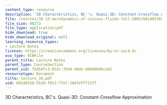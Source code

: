```yaml
---
content_type: resource
description: '3D Characteristics, BC''s. Quasi-3D: Constant-Crossflow Approximation'
file: /courses/16-13-aerodynamics-of-viscous-fluids-fall-2003/681485365518f01377ef1047efff11f7_lecture_34.pdf
file_size: 88273
file_type: application/pdf
hide_download: true
hide_download_original: null
learning_resource_types:
- Lecture Notes
license: https://creativecommons.org/licenses/by-nc-sa/4.0/
ocw_type: OCWFile
parent_title: Lecture Notes
parent_type: CourseSection
parent_uid: 75d54fc3-032c-35b4-49de-966608dbca41
resourcetype: Document
title: lecture_34.pdf
uid: 68148536-5518-f013-77ef-1047efff11f7
---
```

3D Characteristics, BC's. Quasi-3D: Constant-Crossflow Approximation